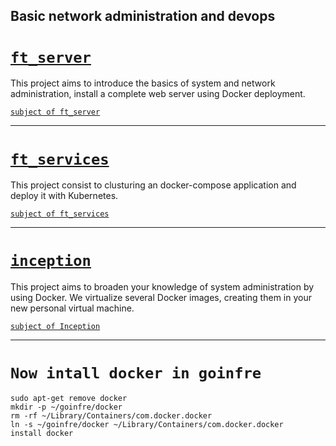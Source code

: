 Basic network administration and devops
---

# [`ft_server`](https://github.com/yukovalski/42cursus_server/tree/master/ft_server) ###
This project aims to introduce the basics of system and network administration, install a complete web server using Docker deployment.

[`subject of ft_server`](https://github.com/yukovalski/42cursus_server/blob/master/ft_server/en.subject.pdf)

---
# [`ft_services`](https://github.com/yukovalski/42cursus_server/tree/master/ft_services) ###

This project consist to clusturing an docker-compose application and deploy it with Kubernetes.

[`subject of ft_services`](https://github.com/yukovalski/42cursus_server/blob/master/ft_services/en.subject%20(1).pdf)

---
# [`inception`](https://github.com/yukovalski/42cursus_server/tree/master/Inception) ###

This project aims to broaden your knowledge of system administration by using Docker. We virtualize several Docker images, creating them in your new personal virtual machine.

[`subject of Inception`](https://github.com/yukovalski/42cursus_server/blob/master/Inception/en.subject.pdf)

---
# `Now intall docker in goinfre`

	sudo apt-get remove docker
	mkdir -p ~/goinfre/docker                
    rm -rf ~/Library/Containers/com.docker.docker
    ln -s ~/goinfre/docker ~/Library/Containers/com.docker.docker
	install docker